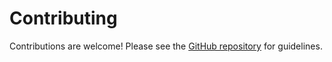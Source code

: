 # Contributing

Contributions are welcome! Please see the [GitHub repository](https://github.com/yourusername/Solidum) for guidelines.
